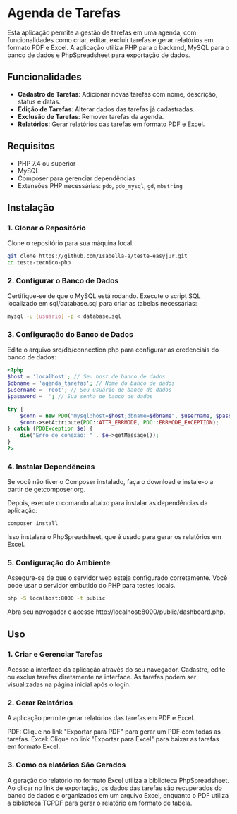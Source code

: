 # Agenda de Tarefas

Esta aplicação permite a gestão de tarefas em uma agenda, com funcionalidades como criar, editar, excluir tarefas e gerar relatórios em formato PDF e Excel. A aplicação utiliza PHP para o backend, MySQL para o banco de dados e PhpSpreadsheet para exportação de dados.

## Funcionalidades

- **Cadastro de Tarefas**: Adicionar novas tarefas com nome, descrição, status e datas.
- **Edição de Tarefas**: Alterar dados das tarefas já cadastradas.
- **Exclusão de Tarefas**: Remover tarefas da agenda.
- **Relatórios**: Gerar relatórios das tarefas em formato PDF e Excel.
  
## Requisitos

- PHP 7.4 ou superior
- MySQL
- Composer para gerenciar dependências
- Extensões PHP necessárias: `pdo`, `pdo_mysql`, `gd`, `mbstring`

## Instalação

### 1. Clonar o Repositório

Clone o repositório para sua máquina local.

```bash
git clone https://github.com/Isabella-a/teste-easyjur.git
cd teste-tecnico-php
```

### 2. Configurar o Banco de Dados
Certifique-se de que o MySQL está rodando.
Execute o script SQL localizado em sql/database.sql para criar as tabelas necessárias:
```bash
mysql -u [usuario] -p < database.sql
```

### 3. Configuração do Banco de Dados
Edite o arquivo src/db/connection.php para configurar as credenciais do banco de dados:

```php
<?php
$host = 'localhost'; // Seu host de banco de dados
$dbname = 'agenda_tarefas'; // Nome do banco de dados
$username = 'root'; // Seu usuário de banco de dados
$password = ''; // Sua senha de banco de dados

try {
    $conn = new PDO("mysql:host=$host;dbname=$dbname", $username, $password);
    $conn->setAttribute(PDO::ATTR_ERRMODE, PDO::ERRMODE_EXCEPTION);
} catch (PDOException $e) {
    die("Erro de conexão: " . $e->getMessage());
}
?>
```

### 4. Instalar Dependências
Se você não tiver o Composer instalado, faça o download e instale-o a partir de getcomposer.org.

Depois, execute o comando abaixo para instalar as dependências da aplicação:

```bash
composer install
```
Isso instalará o PhpSpreadsheet, que é usado para gerar os relatórios em Excel.

### 5. Configuração do Ambiente
Assegure-se de que o servidor web esteja configurado corretamente. Você pode usar o servidor embutido do PHP para testes locais.
```bash
php -S localhost:8000 -t public
```
Abra seu navegador e acesse http://localhost:8000/public/dashboard.php.

## Uso
### 1. Criar e Gerenciar Tarefas

Acesse a interface da aplicação através do seu navegador.
Cadastre, edite ou exclua tarefas diretamente na interface.
As tarefas podem ser visualizadas na página inicial após o login.

### 2. Gerar Relatórios

A aplicação permite gerar relatórios das tarefas em PDF e Excel.

PDF: Clique no link "Exportar para PDF" para gerar um PDF com todas as tarefas.
Excel: Clique no link "Exportar para Excel" para baixar as tarefas em formato Excel.

### 3. Como os elatórios São Gerados

A geração do relatório no formato Excel utiliza a biblioteca PhpSpreadsheet. Ao clicar no link de exportação, os dados das tarefas são recuperados do banco de dados e organizados em um arquivo Excel, enquanto o PDF utiliza a biblioteca TCPDF para gerar o relatório em formato de tabela.

